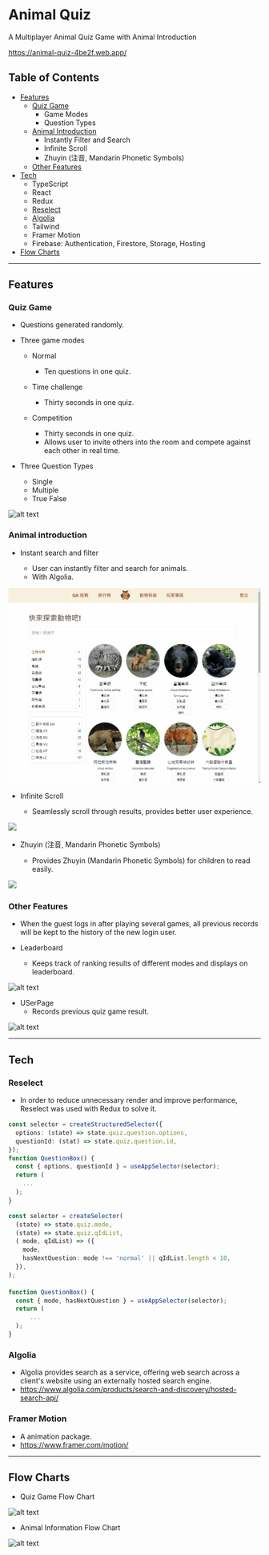 # Animal Quiz

A Multiplayer Animal Quiz Game with Animal Introduction

<https://animal-quiz-4be2f.web.app/>

## Table of Contents

- [Features](#features)
  - [Quiz Game](#quiz-game)
    - Game Modes
    - Question Types
  - [Animal Introduction](#animal-introduction)
    - Instantly Filter and Search
    - Infinite Scroll
    - Zhuyin (注音, Mandarin Phonetic Symbols)
  - [Other Features](#other-features)
- [Tech](#tech)
  - TypeScript
  - React
  - Redux
  - [Reselect](#reselect)
  - [Algolia](#algolia)
  - Tailwind
  - Framer Motion
  - Firebase:
    Authentication, Firestore, Storage, Hosting
- [Flow Charts](#flow-charts)

---

## Features

### Quiz Game

- Questions generated randomly.
- Three game modes

  - Normal

    - Ten questions in one quiz.

  - Time challenge
    - Thirty seconds in one quiz.
  - Competition

    - Thirty seconds in one quiz.
    - Allows user to invite others into the room and compete against each other in real time.

- Three Question Types

  - Single
  - Multiple
  - True False

![alt text](https://i.imgur.com/8JWXiVE.gif)

### Animal introduction

- Instant search and filter

  - User can instantly filter and search for animals.
  - With Algolia.

<img
        src="src/images/Filter.gif"
      />

- Infinite Scroll

  - Seamlessly scroll through results, provides better user experience.

<img
        src="src/images/Scroll.gif"
      />

- Zhuyin (注音, Mandarin Phonetic Symbols)

  - Provides Zhuyin (Mandarin Phonetic Symbols) for children to read easily.

<img
        src="src/images/Zhuyin.gif"
      />

### Other Features

- When the guest logs in after playing several games, all previous records will be kept to the history of the new login user.

- Leaderboard
  - Keeps track of ranking results of different modes and displays on leaderboard.

![alt text](https://i.imgur.com/KP8Ceif.gif)

- USerPage
  - Records previous quiz game result.

![alt text](https://i.imgur.com/z7U2kaY.gif)

---

## Tech

### Reselect

- In order to reduce unnecessary render and improve performance, Reselect was used with Redux to solve it.

```TypeScript
const selector = createStructuredSelector({
  options: (state) => state.quiz.question.options,
  questionId: (stat) => state.quiz.question.id,
});
function QuestionBox() {
  const { options, questionId } = useAppSelector(selector);
  return (
    ...
  );
}
```

```TypeScript
const selector = createSelector(
  (state) => state.quiz.mode,
  (state) => state.quiz.qIdList,
  ( mode, qIdList) => ({
    mode,
    hasNextQuestion: mode !== 'normal' || qIdList.length < 10,
  }),
);

function QuestionBox() {
  const { mode, hasNextQuestion } = useAppSelector(selector);
  return (
      ...
  );
}
```

### Algolia

- Algolia provides search as a service, offering web search across a client's website using an externally hosted search engine.
- <https://www.algolia.com/products/search-and-discovery/hosted-search-api/>

### Framer Motion

- A animation package.
- <https://www.framer.com/motion/>

---

## Flow Charts

- Quiz Game Flow Chart

![alt text](https://i.imgur.com/SYiRRj0.png)

- Animal Information Flow Chart

![alt text](https://i.imgur.com/zq5pH9X.png)

